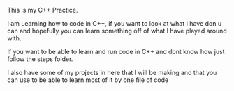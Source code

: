 This is my C++ Practice.

I am Learning how to code in C++, if you want to look at what I have don u can and hopefully you can learn something off of what I have played around with.

If you want to be able to learn and run code in C++ and dont know how just follow the steps folder.

I also have some of my projects in here that I will be making and that you can use to be able to learn most of it by one file of code